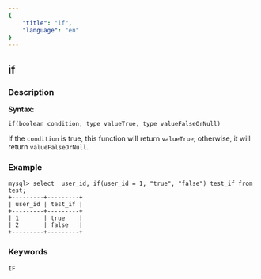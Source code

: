 ```yaml
---
{
    "title": "if",
    "language": "en"
}
---
```


<!-- 
Licensed to the Apache Software Foundation (ASF) under one
or more contributor license agreements.  See the NOTICE file
distributed with this work for additional information
regarding copyright ownership.  The ASF licenses this file
to you under the Apache License, Version 2.0 (the
"License"); you may not use this file except in compliance
with the License.  You may obtain a copy of the License at

  http://www.apache.org/licenses/LICENSE-2.0

Unless required by applicable law or agreed to in writing,
software distributed under the License is distributed on an
"AS IS" BASIS, WITHOUT WARRANTIES OR CONDITIONS OF ANY
KIND, either express or implied.  See the License for the
specific language governing permissions and limitations
under the License.
-->

## if
### Description
**Syntax:**

`if(boolean condition, type valueTrue, type valueFalseOrNull)`


If the `condition` is true, this function will return `valueTrue`; otherwise, it will return `valueFalseOrNull`. 

### Example

```
mysql> select  user_id, if(user_id = 1, "true", "false") test_if from test;
+---------+---------+
| user_id | test_if |
+---------+---------+
| 1       | true    |
| 2       | false   |
+---------+---------+
```
### Keywords
```
IF
```

